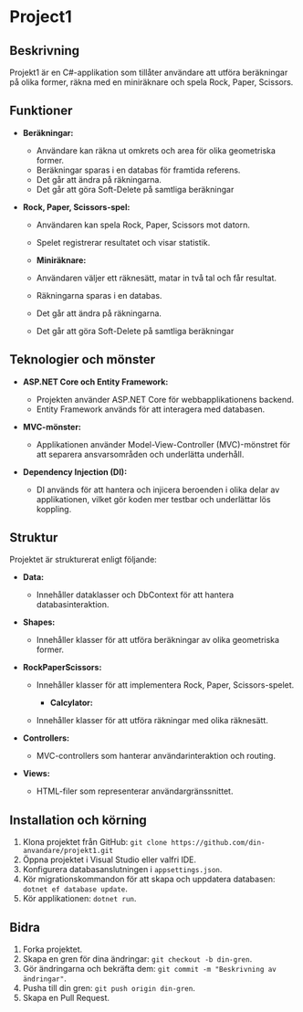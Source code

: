 # Project1

## Beskrivning
Projekt1 är en C#-applikation som tillåter användare att utföra beräkningar på olika former, räkna med en miniräknare och spela Rock, Paper, Scissors.

## Funktioner
- **Beräkningar:**
  - Användare kan räkna ut omkrets och area för olika geometriska former.
  - Beräkningar sparas i en databas för framtida referens.
  - Det går att ändra på räkningarna.
  - Det går att göra Soft-Delete på samtliga beräkningar


- **Rock, Paper, Scissors-spel:**
  - Användaren kan spela Rock, Paper, Scissors mot datorn.
  - Spelet registrerar resultatet och visar statistik.

   - **Miniräknare:**
   - Användaren väljer ett räknesätt, matar in två tal och får resultat.
   - Räkningarna sparas i en databas.
   - Det går att ändra på räkningarna.
   - Det går att göra Soft-Delete på samtliga beräkningar


## Teknologier och mönster
- **ASP.NET Core och Entity Framework:**
  - Projekten använder ASP.NET Core för webbapplikationens backend.
  - Entity Framework används för att interagera med databasen.

- **MVC-mönster:**
  - Applikationen använder Model-View-Controller (MVC)-mönstret för att separera ansvarsområden och underlätta underhåll.

- **Dependency Injection (DI):**
  - DI används för att hantera och injicera beroenden i olika delar av applikationen, vilket gör koden mer testbar och underlättar lös koppling.

## Struktur
Projektet är strukturerat enligt följande:

- **Data:**
  - Innehåller dataklasser och DbContext för att hantera databasinteraktion.

- **Shapes:**
  - Innehåller klasser för att utföra beräkningar av olika geometriska former.

- **RockPaperScissors:**
  - Innehåller klasser för att implementera Rock, Paper, Scissors-spelet.
 
    - **Calcylator:**
  - Innehåller klasser för att utföra räkningar med olika räknesätt.


- **Controllers:**
  - MVC-controllers som hanterar användarinteraktion och routing.

- **Views:**
  - HTML-filer som representerar användargränssnittet.

## Installation och körning
1. Klona projektet från GitHub: `git clone https://github.com/din-anvandare/projekt1.git`
2. Öppna projektet i Visual Studio eller valfri IDE.
3. Konfigurera databasanslutningen i `appsettings.json`.
4. Kör migrationskommandon för att skapa och uppdatera databasen: `dotnet ef database update`.
5. Kör applikationen: `dotnet run`.

## Bidra
1. Forka projektet.
2. Skapa en gren för dina ändringar: `git checkout -b din-gren`.
3. Gör ändringarna och bekräfta dem: `git commit -m "Beskrivning av ändringar"`.
4. Pusha till din gren: `git push origin din-gren`.
5. Skapa en Pull Request.

